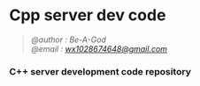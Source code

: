 # **Cpp server dev code**

> *@author : Be-A-God*  
> *@email : wx1028674648@gmail.com*

### C++ server development code repository